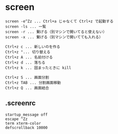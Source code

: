 # screen

    screen -e^Zz ... Ctrl+a じゃなくて Ctrl+z で起動する
    screen -ls ... 一覧
    screen -r ... 繋げる（別マシンで開いてると使えない）
    screen -x ... 繋げる（別マシンで開いてても入れる）
    
    Ctrl+z c ... 新しいのを作る
    Ctrl+z "... 切り替える
    Ctrl+z A ... 名前付ける
    Ctrl+z d ... 落ちる
    Ctrl+z k ... 固まったときに kill

    Ctrl+z S ... 画面分割
    Ctrl+z TAB ... 分割画面移動
    Ctrl+z Q ... 画面結合

## .screenrc

    startup_message off
    escape ^Zz
    term xterm-color
    defscrollback 10000
